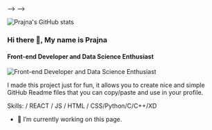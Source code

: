 <!-- - 👋 Hi, I’m Prajna
- 👀 I’m interested in Web development , Data Science
- 🌱 I’m currently learning java, React
- 💞️ I’m looking to collaborate on ...
- 📫 How to reach me prajnapprabhu3@gmail.com

<!---
Prajnaprabhu3/Prajnaprabhu3 is a ✨ special ✨ repository because its `README.md` (this file) appears on your GitHub profile.
You can click the Preview link to take a look at your changes.
--->


<!-- [![Prajna's GitHub stats](https://github-readme-stats.vercel.app/api?username=Prajnaprabhu3)](https://github.com/Prajnaprabhu3/github-readme-stats) -->
<!-- ![Anurag's GitHub stats](https://github-readme-stats.vercel.app/api?username=Prajnaprabhu3&hide=stars)
 -->
 
 

<!-- ![Prajna's GitHub stats](https://github-readme-stats.vercel.app/api?username=Prajnaprabhu3&theme=blueberry&show_icons=true) -->

<!-- ![Prajna's GitHub stats](https://github-readme-stats.vercel.app/api?username=Prajnaprabhu3&theme=midnight-purple&show_icons=true) -->

<!-- ![Prajna's GitHub stats](https://github-readme-stats.vercel.app/api?username=Prajnaprabhu3&theme=omni&show_icons=true) -->

<!-- ![Prajna's GitHub stats](https://github-readme-stats.vercel.app/api?username=Prajnaprabhu3&theme=ocean_dark&show_icons=true)
 -->

 -->
 -->
 
 ![Prajna's GitHub stats](https://github-readme-stats.vercel.app/api?username=Prajnaprabhu3&theme=gotham&show_icons=true)
 
 ### Hi there 👋, My name is Prajna
#### Front-end Developer and Data Science Enthusiast
![Front-end Developer and Data Science Enthusiast](https://Prajnaprabhu3.github.io/github-profile-readme-generator/images/banner.png)

I made this project just for fun, it allows you to create nice and simple GitHub Readme files that you can copy/paste and use in your profile.

Skills: / REACT / JS / HTML / CSS/Python/C/C++/XD

- 🔭 I’m currently working on this page. 





 


